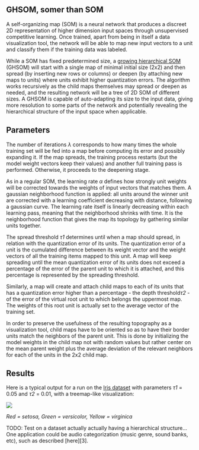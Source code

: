 ## GHSOM, somer than SOM

A self-organizing map (SOM) is a neural network that produces a discreet 2D representation of higher dimension input spaces through unsupervised competitive learning. Once trained, apart from being in itself a data visualization tool, the network will be able to map new input vectors to a unit and classify them if the training data was labeled.

While a SOM has fixed predetermined size, a [growing hierarchical SOM][2] (GHSOM) will start with a single map of minimal initial size (2x2) and then spread (by inserting new rows or columns) or deepen (by attaching new maps to units) where units exhibit higher quantization errors. The algorithm works recursively as the child maps themselves may spread or deepen as needed, and the resulting network will be a tree of 2D SOM of different sizes. A GHSOM is capable of auto-adapting its size to the input data, giving more resolution to some parts of the network and potentially revealing the hierarchical structure of the input space when applicable.

[1]: http://www.ifs.tuwien.ac.at/~andi/ghsom/

## Parameters

The number of iterations *λ* corresponds to how many times the whole training set will be fed into a map before computing its error and possibly expanding it. If the map spreads, the training process restarts (but the model weight vectors keep their values) and another full training pass is performed. Otherwise, it proceeds to the deepening stage.

As in a regular SOM, the learning rate *α* defines how strongly unit weights will be corrected towards the weights of input vectors that matches them. A gaussian neighborhood function is applied: all units around the winner unit are corrected with a learning coefficient decreasing with distance, following a gaussian curve. The learning rate itself is linearly decreasing within each learning pass, meaning that the neighborhood shrinks with time. It is the neighborhood function that gives the map its topology by gathering similar units together.

The spread threshold *τ1* determines until when a map should spread, in relation with the quantization error of its units. The quantization error of a unit is the cumulated difference between its weight vector and the weight vectors of all the training items mapped to this unit. A map will keep spreading until the mean quantization error of its units does not exceed a percentage of the error of the parent unit to which it is attached, and this percentage is represented by the spreading threshold.

Similarly, a map will create and attach child maps to each of its units that has a quantization error higher than a percentage - the depth threshold*τ2* - of the error of the virtual root unit to which belongs the uppermost map. The weights of this root unit is actually set to the average vector of the training set.

In order to preserve the usefulness of the resulting topography as a visualization tool, child maps have to be oriented so as to have their border units match the neighbors of the parent unit. This is done by initializing the model weights in the child map not with random values but rather center on the mean parent weight plus the average deviation of the relevant neighbors for each of the units in the 2x2 child map.

## Results

Here is a typical output for a run on the [Iris dataset][2] with parameters *τ1* = 0.05 and *τ2* = 0.01, with a treemap-like visualization:

![](https://raw.githubusercontent.com/olvb/somr/master/samples/iris.png)

[2]: https://archive.ics.uci.edu/ml/datasets/iris

*Red = setosa, Green = versicolor, Yellow = virginica*

TODO: Test on a dataset actually actually having a hierarchical structure... One application could be audio categorization (music genre, sound banks, etc), such as described [here][3].

